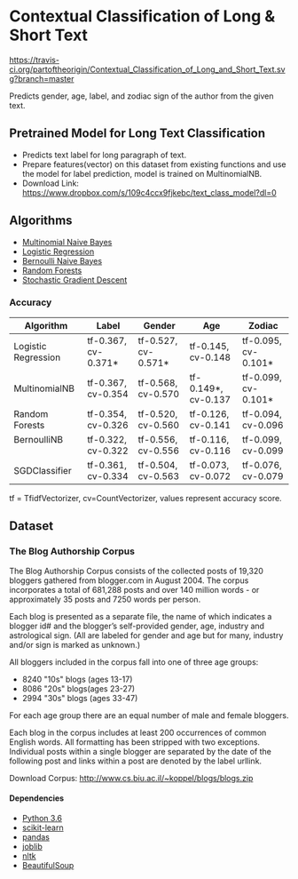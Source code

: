 # Contextual Classification of Long & Short Text
https://travis-ci.org/partoftheorigin/Contextual_Classification_of_Long_and_Short_Text.svg?branch=master

Predicts gender, age, label, and zodiac sign of the author from the given text.

## Pretrained Model for Long Text Classification
* Predicts text label for long paragraph of text. 
* Prepare features(vector) on this dataset from existing functions and use the model for label prediction, model is trained on MultinomialNB.
* Download Link: https://www.dropbox.com/s/109c4ccx9fjkebc/text_class_model?dl=0

## Algorithms
* [Multinomial Naive Bayes](http://scikit-learn.org/stable/modules/naive_bayes.html#naive-bayes)
* [Logistic Regression](http://scikit-learn.org/stable/modules/linear_model.html#logistic-regression)
* [Bernoulli Naive Bayes](http://scikit-learn.org/stable/modules/naive_bayes.html#naive-bayes)
* [Random Forests](http://scikit-learn.org/stable/modules/ensemble.html#forest)
* [Stochastic Gradient Descent](http://scikit-learn.org/stable/modules/sgd.html#sgd)

### Accuracy
Algorithm            | Label               | Gender              | Age                 | Zodiac
-------------------- | ------------------  | ------------------- | ------------------  | --------------------
Logistic Regression  | tf-0.367, cv-0.371* | tf-0.527, cv-0.571* | tf-0.145, cv-0.148  | tf-0.095, cv-0.101*
MultinomialNB        | tf-0.367, cv-0.354  | tf-0.568, cv-0.570  | tf-0.149*, cv-0.137 | tf-0.099, cv-0.101*
Random Forests       | tf-0.354, cv-0.326  | tf-0.520, cv-0.560  | tf-0.126, cv-0.141  | tf-0.094, cv-0.096
BernoulliNB          | tf-0.322, cv-0.322  | tf-0.556, cv-0.556  | tf-0.116, cv-0.116  | tf-0.099, cv-0.099
SGDClassifier        | tf-0.361, cv-0.334  | tf-0.504, cv-0.563  | tf-0.073, cv-0.072  | tf-0.076, cv-0.079

tf = TfidfVectorizer, cv=CountVectorizer, values represent accuracy score.

## Dataset
### The Blog Authorship Corpus
The Blog Authorship Corpus consists of the collected posts of 19,320 bloggers gathered from blogger.com in August 2004. The corpus incorporates a total of 681,288 posts and over 140 million words - or approximately 35 posts and 7250 words per person.  

Each blog is presented as a separate file, the name of which indicates a blogger id# and the blogger’s self-provided gender, age, industry and astrological sign. (All are labeled for gender and age but for many, industry and/or sign is marked as unknown.)

All bloggers included in the corpus fall into one of three age groups:
* 8240 "10s" blogs (ages 13-17)
* 8086 "20s" blogs(ages 23-27)
* 2994 "30s" blogs (ages 33-47)

For each age group there are an equal number of male and female bloggers.   

Each blog in the corpus includes at least 200 occurrences of common English words. All formatting has been stripped with two exceptions. Individual posts within a single blogger are separated by the date of the following post and links within a post are denoted by the label urllink.

Download Corpus: http://www.cs.biu.ac.il/~koppel/blogs/blogs.zip


#### Dependencies
* [Python 3.6](https://www.python.org)
* [scikit-learn](http://scikit-learn.org)
* [pandas](https://pandas.pydata.org)
* [joblib](https://pypi.python.org/pypi/joblib)
* [nltk](https://pypi.python.org/pypi/nltk)
* [BeautifulSoup](https://www.crummy.com/software/BeautifulSoup/bs4/doc/)
